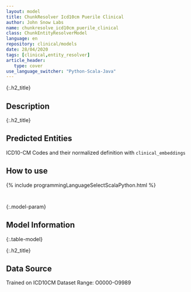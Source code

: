 ```yaml
---
layout: model
title: ChunkResolver Icd10cm Puerile Clinical
author: John Snow Labs
name: chunkresolve_icd10cm_puerile_clinical
class: ChunkEntityResolverModel
language: en
repository: clinical/models
date: 28/04/2020
tags: [clinical,entity_resolver]
article_header:
   type: cover
use_language_switcher: "Python-Scala-Java"
---
```


{:.h2_title}
## Description 


 {:.h2_title}
## Predicted Entities
ICD10-CM Codes and their normalized definition with `clinical_embeddings` 



## How to use 
<div class="tabs-box" markdown="1">

{% include programmingLanguageSelectScalaPython.html %}

```python

```

```scala

```
</div>



{:.model-param}
## Model Information
{:.table-model}





{:.h2_title}
## Data Source
Trained on ICD10CM Dataset Range: O0000-O9989


